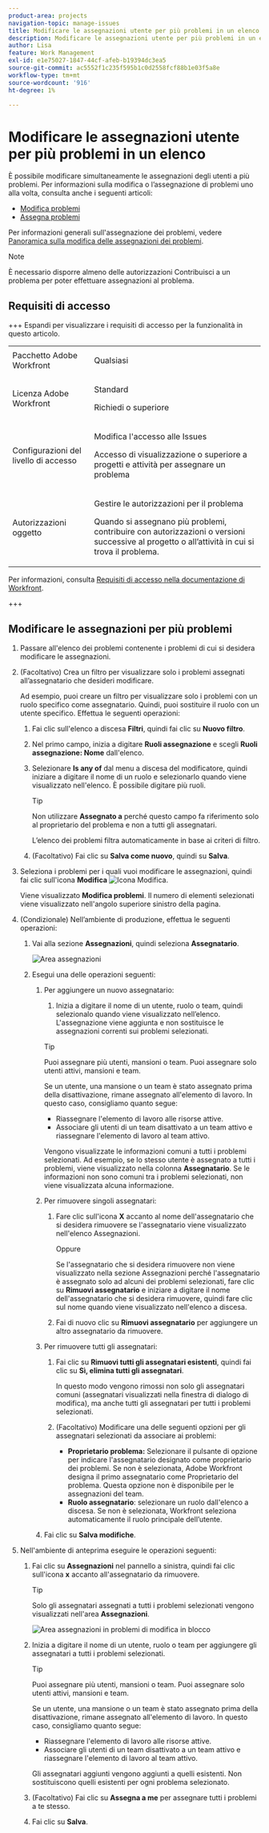 ```yaml
---
product-area: projects
navigation-topic: manage-issues
title: Modificare le assegnazioni utente per più problemi in un elenco
description: Modificare le assegnazioni utente per più problemi in un elenco
author: Lisa
feature: Work Management
exl-id: e1e75027-1847-44cf-afeb-b19394dc3ea5
source-git-commit: ac5552f1c235f595b1c0d2558fcf88b1e03f5a8e
workflow-type: tm+mt
source-wordcount: '916'
ht-degree: 1%

---
```


# Modificare le assegnazioni utente per più problemi in un elenco

<!--Audited: 07/2024-->
<!--
<p data-mc-conditions="QuicksilverOrClassic.Draft mode">(NOTE: similar article exists for tasks)</p>
-->

È possibile modificare simultaneamente le assegnazioni degli utenti a più problemi. Per informazioni sulla modifica o l’assegnazione di problemi uno alla volta, consulta anche i seguenti articoli:

* [Modifica problemi](../../../manage-work/issues/manage-issues/edit-issues.md)
* [Assegna problemi](../../../manage-work/issues/manage-issues/assign-issues.md)

Per informazioni generali sull&#39;assegnazione dei problemi, vedere [Panoramica sulla modifica delle assegnazioni dei problemi](../../../manage-work/issues/manage-issues/modify-issue-assignments-overview.md).

>[!NOTE]
>
>È necessario disporre almeno delle autorizzazioni Contribuisci a un problema per poter effettuare assegnazioni al problema.

## Requisiti di accesso

+++ Espandi per visualizzare i requisiti di accesso per la funzionalità in questo articolo. 

<table style="table-layout:auto"> 
 <col> 
 <col> 
 <tbody> 
  <tr> 
   <td>Pacchetto Adobe Workfront</td> 
   <td> <p>Qualsiasi</p> </td> 
  </tr> 
  <tr> 
   <td>Licenza Adobe Workfront</td> 
   <td> <p>Standard</p>
   <p>Richiedi o superiore</p> </td> 
  </tr> 
  <tr> 
   <td>Configurazioni del livello di accesso</td> 
   <td> <p>Modifica l'accesso alle Issues</p> <p>Accesso di visualizzazione o superiore a progetti e attività per assegnare un problema</p> </td> 
  </tr> 
  <tr> 
   <td>Autorizzazioni oggetto</td> 
   <td> <p>Gestire le autorizzazioni per il problema</p> <p>Quando si assegnano più problemi, contribuire con autorizzazioni o versioni successive al progetto o all’attività in cui si trova il problema.</p>  </td> 
  </tr> 
 </tbody> 
</table>

Per informazioni, consulta [Requisiti di accesso nella documentazione di Workfront](/help/quicksilver/administration-and-setup/add-users/access-levels-and-object-permissions/access-level-requirements-in-documentation.md).

+++

<!--
<div data-mc-conditions="QuicksilverOrClassic.Draft mode">
<h2>When to modify user assignments on issues</h2>
<p>(NOTE:  drafted and moved to the overview article: Modify issue assignments overview)</p>
<p>You might want to modify the user assignments for multiple issues for a variety of  reasons, including the following:</p>
<ul>
<li>Users join or leave  your team</li>
<li>A user takes a vacation that extends beyond the issue  due dates</li>
<li>A specific role or user is set as the assignee for multiple issues and you want to quickly modify all items to be assigned to a different user or role</li>
</ul>
</div>
-->

## Modificare le assegnazioni per più problemi

1. Passare all&#39;elenco dei problemi contenente i problemi di cui si desidera modificare le assegnazioni.
1. (Facoltativo) Crea un filtro per visualizzare solo i problemi assegnati all’assegnatario che desideri modificare.

   Ad esempio, puoi creare un filtro per visualizzare solo i problemi con un ruolo specifico come assegnatario.  Quindi, puoi sostituire il ruolo con un utente specifico. Effettua le seguenti operazioni:

   1. Fai clic sull&#39;elenco a discesa **Filtri**, quindi fai clic su **Nuovo filtro**.

   1. Nel primo campo, inizia a digitare **Ruoli assegnazione** e scegli **Ruoli assegnazione: Nome** dall&#39;elenco.
   1. Selezionare **Is any of** dal menu a discesa del modificatore, quindi iniziare a digitare il nome di un ruolo e selezionarlo quando viene visualizzato nell&#39;elenco. È possibile digitare più ruoli.

      >[!TIP]
      >
      >Non utilizzare **Assegnato a** perché questo campo fa riferimento solo al proprietario del problema e non a tutti gli assegnatari.

      L’elenco dei problemi filtra automaticamente in base ai criteri di filtro.
   1. (Facoltativo) Fai clic su **Salva come nuovo**, quindi su **Salva**.

1. Seleziona i problemi per i quali vuoi modificare le assegnazioni, quindi fai clic sull&#39;icona **Modifica** ![Icona Modifica](assets/qs-edit-icon.png).

   Viene visualizzato **Modifica problemi**. Il numero di elementi selezionati viene visualizzato nell&#39;angolo superiore sinistro della pagina.

1. (Condizionale) Nell’ambiente di produzione, effettua le seguenti operazioni:

   1. Vai alla sezione **Assegnazioni**, quindi seleziona **Assegnatario**.

      ![Area assegnazioni](assets/classic-assignmens-area-on-edit-box-350x119.png)

   1. Esegui una delle operazioni seguenti:

      1. Per aggiungere un nuovo assegnatario:

         1. Inizia a digitare il nome di un utente, ruolo o team, quindi selezionalo quando viene visualizzato nell’elenco. L&#39;assegnazione viene aggiunta e non sostituisce le assegnazioni correnti sui problemi selezionati.

         >[!TIP]
         >
         >Puoi assegnare più utenti, mansioni o team. Puoi assegnare solo utenti attivi, mansioni e team.
         >
         >Se un utente, una mansione o un team è stato assegnato prima della disattivazione, rimane assegnato all&#39;elemento di lavoro. In questo caso, consigliamo quanto segue:
         >
         >* Riassegnare l&#39;elemento di lavoro alle risorse attive.
         >* Associare gli utenti di un team disattivato a un team attivo e riassegnare l&#39;elemento di lavoro al team attivo.

         Vengono visualizzate le informazioni comuni a tutti i problemi selezionati. Ad esempio, se lo stesso utente è assegnato a tutti i problemi, viene visualizzato nella colonna **Assegnatario**. Se le informazioni non sono comuni tra i problemi selezionati, non viene visualizzata alcuna informazione.

      1. Per rimuovere singoli assegnatari:

         1. Fare clic sull&#39;icona **X** accanto al nome dell&#39;assegnatario che si desidera rimuovere se l&#39;assegnatario viene visualizzato nell&#39;elenco Assegnazioni.

            Oppure

            Se l&#39;assegnatario che si desidera rimuovere non viene visualizzato nella sezione Assegnazioni perché l&#39;assegnatario è assegnato solo ad alcuni dei problemi selezionati, fare clic su **Rimuovi assegnatario** e iniziare a digitare il nome dell&#39;assegnatario che si desidera rimuovere, quindi fare clic sul nome quando viene visualizzato nell&#39;elenco a discesa.

         1. Fai di nuovo clic su **Rimuovi assegnatario** per aggiungere un altro assegnatario da rimuovere.

      1. Per rimuovere tutti gli assegnatari:

         1. Fai clic su **Rimuovi tutti gli assegnatari esistenti**, quindi fai clic su **Sì, elimina tutti gli assegnatari**.

            In questo modo vengono rimossi non solo gli assegnatari comuni (assegnatari visualizzati nella finestra di dialogo di modifica), ma anche tutti gli assegnatari per tutti i problemi selezionati.

         1. (Facoltativo) Modificare una delle seguenti opzioni per gli assegnatari selezionati da associare ai problemi:

            * **Proprietario problema:** Selezionare il pulsante di opzione per indicare l&#39;assegnatario designato come proprietario dei problemi. Se non è selezionata, Adobe Workfront designa il primo assegnatario come Proprietario del problema. Questa opzione non è disponibile per le assegnazioni del team.
            * **Ruolo assegnatario**: selezionare un ruolo dall&#39;elenco a discesa. Se non è selezionata, Workfront seleziona automaticamente il ruolo principale dell’utente.

      1. Fai clic su **Salva modifiche**.

1. <span class="preview">Nell&#39;ambiente di anteprima eseguire le operazioni seguenti:</span>

   1. <span class="preview">Fai clic su **Assegnazioni** nel pannello a sinistra, quindi fai clic sull&#39;icona **x** accanto all&#39;assegnatario da rimuovere. </span>

      >[!TIP]
      >
      ><span class="preview">Solo gli assegnatari assegnati a tutti i problemi selezionati vengono visualizzati nell&#39;area **Assegnazioni**. </span>

      ![Area assegnazioni in problemi di modifica in blocco](assets/assignments-area-on-bulk-edit-issues.png)

   1. <span class="preview">Inizia a digitare il nome di un utente, ruolo o team per aggiungere gli assegnatari a tutti i problemi selezionati. </span>

      >[!TIP]
      >
      >Puoi assegnare più utenti, mansioni o team. Puoi assegnare solo utenti attivi, mansioni e team.
      >
      >Se un utente, una mansione o un team è stato assegnato prima della disattivazione, rimane assegnato all&#39;elemento di lavoro. In questo caso, consigliamo quanto segue:
      >
      >* Riassegnare l&#39;elemento di lavoro alle risorse attive.
      >* Associare gli utenti di un team disattivato a un team attivo e riassegnare l&#39;elemento di lavoro al team attivo.

      <span class="preview">Gli assegnatari aggiunti vengono aggiunti a quelli esistenti. Non sostituiscono quelli esistenti per ogni problema selezionato. </span>
   1. <span class="preview">(Facoltativo) Fai clic su **Assegna a me** per assegnare tutti i problemi a te stesso.</span>
   1. <span class="preview">Fai clic su **Salva**. </span>





